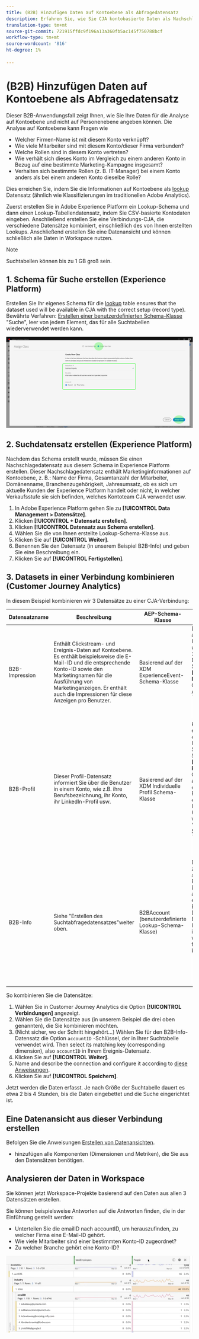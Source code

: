 ```yaml
---
title: (B2B) Hinzufügen Daten auf Kontoebene als Abfragedatensatz
description: Erfahren Sie, wie Sie CJA kontobasierte Daten als Nachschlagedataset hinzufügen
translation-type: tm+mt
source-git-commit: 721915ffdc9f196a13a360fb5ac145f750788bcf
workflow-type: tm+mt
source-wordcount: '816'
ht-degree: 1%

---
```



# (B2B) Hinzufügen Daten auf Kontoebene als Abfragedatensatz

Dieser B2B-Anwendungsfall zeigt Ihnen, wie Sie Ihre Daten für die Analyse auf Kontoebene und nicht auf Personenebene angeben können. Die Analyse auf Kontoebene kann Fragen wie

* Welcher Firmen-Name ist mit diesem Konto verknüpft?
* Wie viele Mitarbeiter sind mit diesem Konto/dieser Firma verbunden?
* Welche Rollen sind in diesem Konto vertreten?
* Wie verhält sich dieses Konto im Vergleich zu einem anderen Konto in Bezug auf eine bestimmte Marketing-Kampagne insgesamt?
* Verhalten sich bestimmte Rollen (z. B. IT-Manager) bei einem Konto anders als bei einem anderen Konto dieselbe Rolle?

Dies erreichen Sie, indem Sie die Informationen auf Kontoebene als [lookup](/help/getting-started/cja-glossary.md) Datensatz (ähnlich wie Klassifizierungen im traditionellen Adobe Analytics).

Zuerst erstellen Sie in Adobe Experience Platform ein Lookup-Schema und dann einen Lookup-Tabellendatensatz, indem Sie CSV-basierte Kontodaten eingeben. Anschließend erstellen Sie eine Verbindungs-CJA, die verschiedene Datensätze kombiniert, einschließlich des von Ihnen erstellten Lookups. Anschließend erstellen Sie eine Datenansicht und können schließlich alle Daten in Workspace nutzen.

>[!NOTE]
>
>Suchtabellen können bis zu 1 GB groß sein.

## 1. Schema für Suche erstellen (Experience Platform)

Erstellen Sie Ihr eigenes Schema für die [lookup](/help/getting-started/cja-glossary.md) table ensures that the dataset used will be available in CJA with the correct setup (record type). Bewährte Verfahren: [Erstellen einer benutzerdefinierten Schema-Klasse](https://docs.adobe.com/content/help/en/experience-platform/xdm/tutorials/create-schema-ui.html#create-new-class) &quot;Suche&quot;, leer von jedem Element, das für alle Suchtabellen wiederverwendet werden kann.

![](assets/create-new-class.png)

## 2. Suchdatensatz erstellen (Experience Platform)

Nachdem das Schema erstellt wurde, müssen Sie einen Nachschlagedatensatz aus diesem Schema in Experience Platform erstellen. Dieser Nachschlagedatensatz enthält Marketinginformationen auf Kontoebene, z. B.: Name der Firma, Gesamtanzahl der Mitarbeiter, Domänenname, Branchenzugehörigkeit, Jahresumsatz, ob es sich um aktuelle Kunden der Experience Platform handelt oder nicht, in welcher Verkaufsstufe sie sich befinden, welches Kontoteam CJA verwendet usw.

1. In Adobe Experience Platform gehen Sie zu **[!UICONTROL Data Management > Datensätze]**.
1. Klicken **[!UICONTROL + Datensatz erstellen]**.
1. Klicken **[!UICONTROL Datensatz aus Schema erstellen]**.
1. Wählen Sie die von Ihnen erstellte Lookup-Schema-Klasse aus.
1. Klicken Sie auf **[!UICONTROL Weiter]**.
1. Benennen Sie den Datensatz (in unserem Beispiel B2B-Info) und geben Sie eine Beschreibung ein.
1. Klicken Sie auf **[!UICONTROL Fertigstellen]**.


## 3. Datasets in einer Verbindung kombinieren (Customer Journey Analytics)

In diesem Beispiel kombinieren wir 3 Datensätze zu einer CJA-Verbindung:

| Datensatzname | Beschreibung | AEP-Schema-Klasse | Datensatzdetails |
|---|---|---|---|
| B2B-Impression | Enthält Clickstream- und Ereignis-Daten auf Kontoebene. Es enthält beispielsweise die E-Mail-ID und die entsprechende Konto-ID sowie den Marketingnamen für die Ausführung von Marketinganzeigen. Er enthält auch die Impressionen für diese Anzeigen pro Benutzer. | Basierend auf der XDM ExperienceEvent-Schema-Klasse | Die `emailID` wird als primäre Identität verwendet und einer `Customer ID` namensraum. Daher wird es als Standard angezeigt **[!UICONTROL Person-ID]** in Customer Journey Analytics. ![Impressionen](assets/impressions-mixins.png) |
| B2B-Profil | Dieser Profil-Datensatz informiert Sie über die Benutzer in einem Konto, wie z.B. ihre Berufsbezeichnung, ihr Konto, ihr LinkedIn-Profil usw. | Basierend auf der XDM Individuelle Profil Schema-Klasse | Keine Auswahl erforderlich `emailID` als primäre ID in diesem Schema. Stellen Sie sicher, dass **[!UICONTROL Profil]**; if you don&#39;t, CJA will not be able to connect the `emailID` in B2B Profile with the `emailID` in B2B-Impressionsdaten. (Diese Funktion wird als &quot;Feldbasierte Suche&quot;bezeichnet.) ![Profil](assets/profile-mixins.png) |
| B2B-Info | Siehe &quot;Erstellen des Suchtabfragedatensatzes&quot;weiter oben. | B2BAccount (benutzerdefinierte Lookup-Schema-Klasse) | Die Beziehung zwischen `accountID` und der B2B-Impressions-Datensatz wurde automatisch erstellt, indem der B2B-Info-Datensatz mit dem B2B-Impressionsdataset in CJA verbunden wurde, wie in den folgenden Schritten beschrieben. ![Suche](assets/lookup-mixins.png) |

So kombinieren Sie die Datensätze:

1. Wählen Sie in Customer Journey Analytics die Option **[!UICONTROL Verbindungen]** angezeigt.
1. Wählen Sie die Datensätze aus (in unserem Beispiel die drei oben genannten), die Sie kombinieren möchten.
1. (Nicht sicher, wo der Schritt hingehört...) Wählen Sie für den B2B-Info-Datensatz die Option `accountID` -Schlüssel, der in Ihrer Suchtabelle verwendet wird. Then select its matching key (corresponding dimension), also `accountID` in Ihrem Ereignis-Datensatz.
1. Klicken Sie auf **[!UICONTROL Weiter]**.
1. Name and describe the connection and configure it according to [diese Anweisungen](/help/connections/create-connection.md).
1. Klicken Sie auf **[!UICONTROL Speichern]**.

Jetzt werden die Daten erfasst. Je nach Größe der Suchtabelle dauert es etwa 2 bis 4 Stunden, bis die Daten eingebettet und die Suche eingerichtet ist.

## Eine Datenansicht aus dieser Verbindung erstellen

Befolgen Sie die Anweisungen [Erstellen von Datenansichten](/help/data-views/create-dataview.md).

* hinzufügen alle Komponenten (Dimensionen und Metriken), die Sie aus den Datensätzen benötigen.

## Analysieren der Daten in Workspace

Sie können jetzt Workspace-Projekte basierend auf den Daten aus allen 3 Datensätzen erstellen.

Sie können beispielsweise Antworten auf die Antworten finden, die in der Einführung gestellt werden:

* Unterteilen Sie die emailID nach accountID, um herauszufinden, zu welcher Firma eine E-Mail-ID gehört.
* Wie viele Mitarbeiter sind einer bestimmten Konto-ID zugeordnet?
* Zu welcher Branche gehört eine Konto-ID?

![](assets/project-lookup.png)
